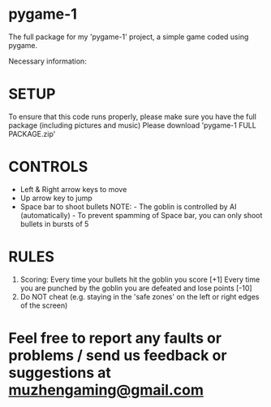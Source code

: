 # pygame-1
The full package for my 'pygame-1' project, a simple game coded using pygame.

Necessary information:

# SETUP #
To ensure that this code runs properly, please make sure you have the full package (including pictures and music)
Please download 'pygame-1 FULL PACKAGE.zip'

# CONTROLS #
- Left & Right arrow keys to move
- Up arrow key to jump
- Space bar to shoot bullets
NOTE: - The goblin is controlled by AI (automatically)
      - To prevent spamming of Space bar, you can only shoot bullets in bursts of 5

# RULES #
1. Scoring: Every time your bullets hit the goblin you score [+1]
            Every time you are punched by the goblin you are defeated and lose points [-10]
2. Do NOT cheat (e.g. staying in the 'safe zones' on the left or right edges of the screen)

# Feel free to report any faults or problems / send us feedback or suggestions at muzhengaming@gmail.com #
